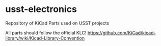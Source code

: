 # usst-electronics
Repository of KiCad Parts used on USST projects

All parts should follow the official KLC!
https://github.com/KiCad/kicad-library/wiki/Kicad-Library-Convention
